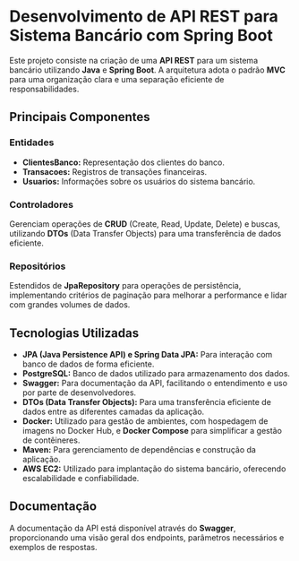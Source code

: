 # Desenvolvimento de API REST para Sistema Bancário com Spring Boot

Este projeto consiste na criação de uma **API REST** para um sistema bancário utilizando **Java** e **Spring Boot**. A arquitetura adota o padrão **MVC** para uma organização clara e uma separação eficiente de responsabilidades.

## Principais Componentes

### Entidades

- **ClientesBanco:** Representação dos clientes do banco.
- **Transacoes:** Registros de transações financeiras.
- **Usuarios:** Informações sobre os usuários do sistema bancário.

### Controladores

Gerenciam operações de **CRUD** (Create, Read, Update, Delete) e buscas, utilizando **DTOs** (Data Transfer Objects) para uma transferência de dados eficiente.

### Repositórios

Estendidos de **JpaRepository** para operações de persistência, implementando critérios de paginação para melhorar a performance e lidar com grandes volumes de dados.

## Tecnologias Utilizadas

- **JPA (Java Persistence API) e Spring Data JPA:** Para interação com banco de dados de forma eficiente.
- **PostgreSQL:** Banco de dados utilizado para armazenamento dos dados.
- **Swagger:** Para documentação da API, facilitando o entendimento e uso por parte de desenvolvedores.
- **DTOs (Data Transfer Objects):** Para uma transferência eficiente de dados entre as diferentes camadas da aplicação.
- **Docker:** Utilizado para gestão de ambientes, com hospedagem de imagens no Docker Hub, e **Docker Compose** para simplificar a gestão de contêineres.
- **Maven:** Para gerenciamento de dependências e construção da aplicação.
- **AWS EC2:** Utilizado para implantação do sistema bancário, oferecendo escalabilidade e confiabilidade.

## Documentação

A documentação da API está disponível através do **Swagger**, proporcionando uma visão geral dos endpoints, parâmetros necessários e exemplos de respostas.
